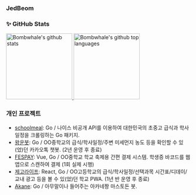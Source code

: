 ### JedBeom

### ✨ GitHub Stats

<a href="https://github.com/JedBeom">
  <img height="180em" src="https://github-readme-stats.vercel.app/api?username=JedBeom&show_icons=true&theme=merko&count_private=true" alt="Bombwhale's github stats" />
  <img height="180em" src="https://github-readme-stats.vercel.app/api/top-langs/?username=JedBeom&theme=merko&layout=compact" alt="Bombwhale's github top languages" />
</a>
<br/>

### 개인 프로젝트

- [schoolmeal](https://github.com/JedBeom/schoolmeal): Go / 나이스 비공개 API를 이용하여 대한민국의 초중고 급식과 학사일정을 크롤링하는 Go 패키지.
- [왕운봇](https://github.com/JedBeom/wbot): Go / OO중학교의 급식/학사일정/주변 미세먼지 농도 등을 확인할 수 있(었)던 카카오톡 챗봇. (2년 운영 후 종료)
- [FESPAY](https://github.com/JedBeom/fespay): Vue, Go / OO중학교 학교 축제용 간편 결제 시스템. 학생증 바코드를 웹앱으로 스캔하여 결제 (1회 실제 시행)
- [제고라이프](https://github.com/JedBeom/zego.life): React, Go / OO고등학교의 급식/학사일정/선택과목 시간표/디데이/교내 광고 등을 볼 수 있(었)던 학교 PWA. (1년 반 운영 후 종료)
- [Akane](https://github.com/JedBeom/Akane): Go / 아무말이나 들어주는 아카네짱 마스토돈 봇. 
